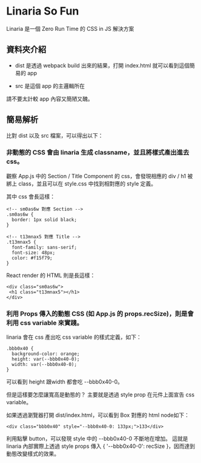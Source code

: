# Linaria So Fun
Linaria 是一個 Zero Run Time 的 CSS in JS 解決方案


## 資料夾介紹
- dist 是透過 webpack build 出來的結果，打開 index.html 就可以看到這個簡易的 app

- src 是這個 app 的主邏輯所在

請不要太計較 app 內容又簡陋又醜。



## 簡易解析
比對 dist 以及 src 檔案，可以得出以下：

### 非動態的 CSS 會由 linaria 生成 classname，並且將樣式產出進去 css。
觀察 App.js 中的 Section / Title Component 的 css，會發現相應的 div / h1 被綁上 class，並且可以在 style.css 中找到相對應的 style 定義。

其中 css 會長這樣：
```css=
<!-- sm0as6w 對應 Section -->
.sm0as6w { 
  border: 1px solid black;
}

<!-- t13mnax5 對應 Title -->
.t13mnax5 {
  font-family: sans-serif;
  font-size: 48px;
  color: #f15f79;
}
```
React render 的  HTML 則是長這樣：
```html=
<div class="sm0as6w">
 <h1 class="t13mnax5"></h1>
</div>
```
  
  
### 利用 Props 傳入的動態 CSS (如 App.js 的 props.recSize)，則是會利用 css variable 來實踐。

linaria 會在 css 產出吃 css variable 的樣式定義，如下：
```css=
.bbb0x40 {
  background-color: orange;
  height: var(--bbb0x40-0);
  width: var(--bbb0x40-0);
}
``` 
可以看到 height 跟width 都會吃 --bbb0x40-0。

但是這樣要怎麼讓寬高是動態的？
主要就是透過 style prop 在元件上面宣告 css variable。

如果透過瀏覽器打開 dist/index.html，可以看到 Box 對應的 html node如下：
```javascript=
<div class="bbb0x40" style="--bbb0x40-0: 133px;">133</div>
```
利用點擊 button，可以發現 style 中的 --bbb0x40-0 不斷地在增加。
這就是 linaria 內部實際上透過 style props 傳入 { '--bbb0x40-0': recSize }，因而達到動態改變樣式的效果。 